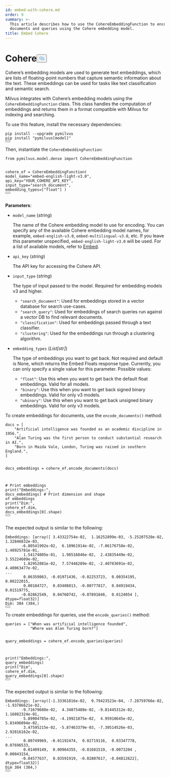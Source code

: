 ```yaml
---
id: embed-with-cohere.md
order: 9
summary: >-
  This article describes how to use the CohereEmbeddingFunction to encode
  documents and queries using the Cohere embedding model.
title: Embed Cohere
---
```

<h1 id="Cohere" class="common-anchor-header">Cohere<button data-href="#Cohere" class="anchor-icon" translate="no">
      <svg translate="no"
        aria-hidden="true"
        focusable="false"
        height="20"
        version="1.1"
        viewBox="0 0 16 16"
        width="16"
      >
        <path
          fill="#0092E4"
          fill-rule="evenodd"
          d="M4 9h1v1H4c-1.5 0-3-1.69-3-3.5S2.55 3 4 3h4c1.45 0 3 1.69 3 3.5 0 1.41-.91 2.72-2 3.25V8.59c.58-.45 1-1.27 1-2.09C10 5.22 8.98 4 8 4H4c-.98 0-2 1.22-2 2.5S3 9 4 9zm9-3h-1v1h1c1 0 2 1.22 2 2.5S13.98 12 13 12H9c-.98 0-2-1.22-2-2.5 0-.83.42-1.64 1-2.09V6.25c-1.09.53-2 1.84-2 3.25C6 11.31 7.55 13 9 13h4c1.45 0 3-1.69 3-3.5S14.5 6 13 6z"
        ></path>
      </svg>
    </button></h1><p>Cohere’s embedding models are used to generate text embeddings, which are lists of floating-point numbers that capture semantic information about the text. These embeddings can be used for tasks like text classification and semantic search.</p>
<p>Milvus integrates with Cohere’s embedding models using the <code translate="no">CohereEmbeddingFunction</code> class. This class handles the computation of embeddings and returns them in a format compatible with Milvus for indexing and searching.</p>
<p>To use this feature, install the necessary dependencies:</p>
<pre><code translate="no" class="language-bash">pip install --upgrade pymilvus
pip install <span class="hljs-string">&quot;pymilvus[model]&quot;</span>
<button class="copy-code-btn"></button></code></pre>
<p>Then, instantiate the <code translate="no">CohereEmbeddingFunction</code>:</p>
<pre><code translate="no" class="language-python"><span class="hljs-keyword">from</span> pymilvus.model.dense <span class="hljs-keyword">import</span> CohereEmbeddingFunction

cohere_ef = CohereEmbeddingFunction(
    model_name=<span class="hljs-string">&quot;embed-english-light-v3.0&quot;</span>,
    api_key=<span class="hljs-string">&quot;YOUR_COHERE_API_KEY&quot;</span>,
    input_type=<span class="hljs-string">&quot;search_document&quot;</span>,
    embedding_types=[<span class="hljs-string">&quot;float&quot;</span>]
)
<button class="copy-code-btn"></button></code></pre>
<p><strong>Parameters</strong>:</p>
<ul>
<li><p><code translate="no">model_name</code> (<em>string</em>)</p>
<p>The name of the Cohere embedding model to use for encoding. You can specify any of the available Cohere embedding model names, for example, <code translate="no">embed-english-v3.0</code>, <code translate="no">embed-multilingual-v3.0</code>, etc. If you leave this parameter unspecified, <code translate="no">embed-english-light-v3.0</code> will be used. For a list of available models, refer to <a href="https://docs.cohere.com/docs/models#embed">Embed</a>.</p></li>
<li><p><code translate="no">api_key</code> (<em>string</em>)</p>
<p>The API key for accessing the Cohere API.</p></li>
<li><p><code translate="no">input_type</code> (<em>string</em>)</p>
<p>The type of input passed to the model. Required for embedding models v3 and higher.</p>
<ul>
<li><code translate="no">&quot;search_document&quot;</code>: Used for embeddings stored in a vector database for search use-cases.</li>
<li><code translate="no">&quot;search_query&quot;</code>: Used for embeddings of search queries run against a vector DB to find relevant documents.</li>
<li><code translate="no">&quot;classification&quot;</code>: Used for embeddings passed through a text classifier.</li>
<li><code translate="no">&quot;clustering&quot;</code>: Used for the embeddings run through a clustering algorithm.</li>
</ul></li>
<li><p><code translate="no">embedding_types</code> (<em>List[str]</em>)</p>
<p>The type of embeddings you want to get back. Not required and default is None, which returns the Embed Floats response type. Currently, you can only specify a single value for this parameter. Possible values:</p>
<ul>
<li><code translate="no">&quot;float&quot;</code>: Use this when you want to get back the default float embeddings. Valid for all models.</li>
<li><code translate="no">&quot;binary&quot;</code>: Use this when you want to get back signed binary embeddings. Valid for only v3 models.</li>
<li><code translate="no">&quot;ubinary&quot;</code>: Use this when you want to get back unsigned binary embeddings. Valid for only v3 models.</li>
</ul></li>
</ul>
<p>To create embeddings for documents, use the <code translate="no">encode_documents()</code> method:</p>
<pre><code translate="no" class="language-python">docs = [
    <span class="hljs-string">&quot;Artificial intelligence was founded as an academic discipline in 1956.&quot;</span>,
    <span class="hljs-string">&quot;Alan Turing was the first person to conduct substantial research in AI.&quot;</span>,
    <span class="hljs-string">&quot;Born in Maida Vale, London, Turing was raised in southern England.&quot;</span>,
]

docs_embeddings = cohere_ef.encode_documents(docs)

<span class="hljs-comment"># Print embeddings</span>
<span class="hljs-built_in">print</span>(<span class="hljs-string">&quot;Embeddings:&quot;</span>, docs_embeddings)
<span class="hljs-comment"># Print dimension and shape of embeddings</span>
<span class="hljs-built_in">print</span>(<span class="hljs-string">&quot;Dim:&quot;</span>, cohere_ef.dim, docs_embeddings[<span class="hljs-number">0</span>].shape)
<button class="copy-code-btn"></button></code></pre>
<p>The expected output is similar to the following:</p>
<pre><code translate="no" class="language-python">Embeddings: [array([ <span class="hljs-number">3.43322754e-02</span>,  <span class="hljs-number">1.16252899e-03</span>, -<span class="hljs-number">5.25207520e-02</span>,  <span class="hljs-number">1.32846832e-03</span>,
       -<span class="hljs-number">6.80541992e-02</span>,  <span class="hljs-number">6.10961914e-02</span>, -<span class="hljs-number">7.06176758e-02</span>,  <span class="hljs-number">1.48925781e-01</span>,
        <span class="hljs-number">1.54174805e-01</span>,  <span class="hljs-number">1.98516846e-02</span>,  <span class="hljs-number">2.43835449e-02</span>,  <span class="hljs-number">3.55224609e-02</span>,
        <span class="hljs-number">1.82952881e-02</span>,  <span class="hljs-number">7.57446289e-02</span>, -<span class="hljs-number">2.40783691e-02</span>,  <span class="hljs-number">4.40063477e-02</span>,
...
        <span class="hljs-number">0.06359863</span>, -<span class="hljs-number">0.01971436</span>, -<span class="hljs-number">0.02253723</span>,  <span class="hljs-number">0.00354195</span>,  <span class="hljs-number">0.00222015</span>,
        <span class="hljs-number">0.00184727</span>,  <span class="hljs-number">0.03408813</span>, -<span class="hljs-number">0.00777817</span>,  <span class="hljs-number">0.04919434</span>,  <span class="hljs-number">0.01519775</span>,
       -<span class="hljs-number">0.02862549</span>,  <span class="hljs-number">0.04760742</span>, -<span class="hljs-number">0.07891846</span>,  <span class="hljs-number">0.0124054</span> ], dtype=float32)]
Dim: <span class="hljs-number">384</span> (<span class="hljs-number">384</span>,)
<button class="copy-code-btn"></button></code></pre>
<p>To create embeddings for queries, use the <code translate="no">encode_queries()</code> method:</p>
<pre><code translate="no" class="language-python">queries = [<span class="hljs-string">&quot;When was artificial intelligence founded&quot;</span>, 
           <span class="hljs-string">&quot;Where was Alan Turing born?&quot;</span>]

query_embeddings = cohere_ef.encode_queries(queries)

<span class="hljs-built_in">print</span>(<span class="hljs-string">&quot;Embeddings:&quot;</span>, query_embeddings)
<span class="hljs-built_in">print</span>(<span class="hljs-string">&quot;Dim&quot;</span>, cohere_ef.dim, query_embeddings[<span class="hljs-number">0</span>].shape)
<button class="copy-code-btn"></button></code></pre>
<p>The expected output is similar to the following:</p>
<pre><code translate="no" class="language-python">Embeddings: [array([-<span class="hljs-number">1.33361816e-02</span>,  <span class="hljs-number">9.79423523e-04</span>, -<span class="hljs-number">7.28759766e-02</span>, -<span class="hljs-number">1.93786621e-02</span>,
       -<span class="hljs-number">9.71679688e-02</span>,  <span class="hljs-number">4.34875488e-02</span>, -<span class="hljs-number">9.81445312e-02</span>,  <span class="hljs-number">1.16882324e-01</span>,
        <span class="hljs-number">5.89904785e-02</span>, -<span class="hljs-number">4.19921875e-02</span>,  <span class="hljs-number">4.95910645e-02</span>,  <span class="hljs-number">5.83496094e-02</span>,
        <span class="hljs-number">3.47595215e-02</span>, -<span class="hljs-number">5.87463379e-03</span>, -<span class="hljs-number">7.30514526e-03</span>,  <span class="hljs-number">2.92816162e-02</span>,
...
        <span class="hljs-number">0.00749969</span>, -<span class="hljs-number">0.01192474</span>,  <span class="hljs-number">0.02719116</span>,  <span class="hljs-number">0.03347778</span>,  <span class="hljs-number">0.07696533</span>,
        <span class="hljs-number">0.01409149</span>,  <span class="hljs-number">0.00964355</span>, -<span class="hljs-number">0.01681519</span>, -<span class="hljs-number">0.0073204</span> ,  <span class="hljs-number">0.00043154</span>,
       -<span class="hljs-number">0.04577637</span>,  <span class="hljs-number">0.03591919</span>, -<span class="hljs-number">0.02807617</span>, -<span class="hljs-number">0.04812622</span>], dtype=float32)]
Dim <span class="hljs-number">384</span> (<span class="hljs-number">384</span>,)
<button class="copy-code-btn"></button></code></pre>
